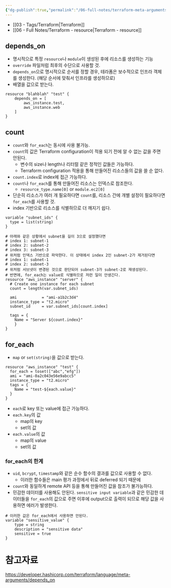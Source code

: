 ```yaml
---
{"dg-publish":true,"permalink":"/06-full-notes/terraform-meta-arguments/","noteIcon":""}
---
```


- [[03 - Tags/Terraform\|Terraform]]
- [[06 - Full Notes/Terraform - resource\|Terraform - resource]]

## depends_on
- 명시적으로 특정 `resource`나 `module`이 생성된 후에 리소스를 생성하는 기능
- `override` 파일처럼 최후의 수단으로 사용할 것.
- `depends_on`으로 명시적으로 순서를 정할 경우, 테라폼은 보수적으로 인프라 객체를 생성한다. (해당 순서에 맞춰서 인프라를 생성하므로)
- 배열을 값으로 받는다.
``` hcl
resource "blahblah" "test" {
	depends_on = [
		aws_instance.test,
		aws_instance.web
	]
}
```
## count
- `count`와 `for_each`는 동시에 사용 불가능.
- `count`의 값은 Terraform configuration이 적용 되기 전에 알 수 없는 값을 주면 안된다.
	- 변수의 size나 length나 리터럴 같은 정적인 값들은 가능하다.
	- Terraform configuration 적용을 통해 만들어진 리소스들의 값을 쓸 순 없다.
- `count.index`로 index에 접근 가능하다.
- `count`나 `for_each`를 통해 만들어진 리소스는 인덱스로 참조한다.
	- `resource_type.name[0]` or `module.ec2[0]`
- 단순히 리소스가 여러 개 필요하다면 `count`를, 리소스 간에 개별 설정이 필요하다면 `for_each`를 사용할 것.
- index 기반으로 리소스를 식별하므로 더 깨지기 쉽다.
``` hcl
variable "subnet_ids" {
  type = list(string)
}

# 아래와 같은 상황에서 subnet을 길이 3으로 설정했다면
# index 1: subnet-1
# index 2: subnet-2
# index 3: subnet-3
# 위처럼 인덱스 기반으로 파악한다. 이 상태에서 index 2인 subnet-2가 제거된다면
# index 1: subnet-1
# index 2: subnet-3 
# 위처럼 서브넷이 변경된 것으로 판단되어 subnet-3가 subnet-2로 재생성된다.
# 반면에, for_each는 value로 식별하므로 저런 일이 안생긴다.
resource "aws_instance" "server" {
  # Create one instance for each subnet
  count = length(var.subnet_ids)

  ami           = "ami-a1b2c3d4"
  instance_type = "t2.micro"
  subnet_id     = var.subnet_ids[count.index]

  tags = {
    Name = "Server ${count.index}"
	}
}
```
## for_each
- `map` or `set(string)`을 값으로 받는다.
``` hcl
resource "aws_instance" "test" {
  for_each = toset(["abc","efg"])
  ami = "ami-0a2c043e56e9abcc5" 
  instance_type = "t2.micro"
  tags = {
    Name = "test-${each.value}"
  }
}
```
- `each`로 key 또는 value에 접근 가능하다. 
- `each.key`의 값
	- map의 key
	- set의 값
- `each.value`의 값
	- map의 value
	- set의 값
### for_each의 한계
- `uid`, `bcrypt`, `timestamp`와 같은 순수 함수의 결과를 값으로 사용할 수 없다.
	- 이러한 함수들은 main 평가 과정에서 뒤로 deferred 되기 때문에
- `count`와 동일하게 remote API 등을 통해 만들어진 값을 참조가 불가능하다.
- 민감한 데이터를 사용해도 안된다. `sensitive input variable`과 같은 민감한 데이터들을 `for_each`의 값으로 주면 이후에 output으로 출력이 되므로 해당 값을 사용하면 에러가 발생한다.
```
# 이러한 값은 for_each에서 사용하면 안된다.
variable "sensitive_value" {
	type = string
	description = "sensitive data"
	sensitive = true 
}
```

# 참고자료
https://developer.hashicorp.com/terraform/language/meta-arguments/depends_on